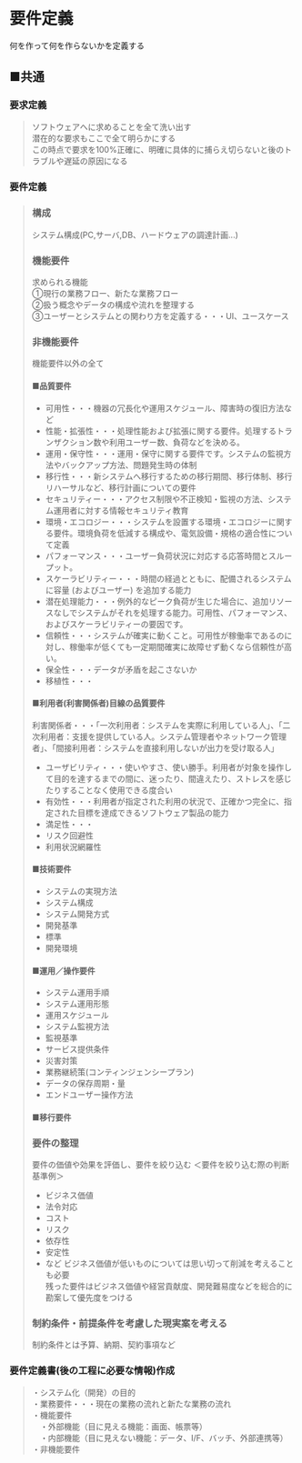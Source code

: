 # 要件定義
何を作って何を作らないかを定義する  
## ■共通
### 要求定義
> ソフトウェアへに求めることを全て洗い出す  
> 潜在的な要求もここで全て明らかにする  
> この時点で要求を100%正確に、明確に具体的に捕らえ切らないと後のトラブルや遅延の原因になる  
### 要件定義
> ### 構成
> システム構成(PC,サーバ,DB、ハードウェアの調達計画...)  
> ### 機能要件
> 求められる機能  
> ①現行の業務フロー、新たな業務フロー  
> ②扱う概念やデータの構成や流れを整理する  
> ③ユーザーとシステムとの関わり方を定義する・・・UI、ユースケース    
> ### 非機能要件
> 機能要件以外の全て  
> #### ■品質要件
> - 可用性・・・機器の冗長化や運用スケジュール、障害時の復旧方法など  
> - 性能・拡張性・・・処理性能および拡張に関する要件。処理するトランザクション数や利用ユーザー数、負荷などを決める。  
> - 運用・保守性・・・運用・保守に関する要件です。システムの監視方法やバックアップ方法、問題発生時の体制  
> - 移行性・・・新システムへ移行するための移行期間、移行体制、移行リハーサルなど、移行計画についての要件  
> - セキュリティー・・・アクセス制限や不正検知・監視の方法、システム運用者に対する情報セキュリティ教育
> - 環境・エコロジー・・・システムを設置する環境・エコロジーに関する要件。環境負荷を低減する構成や、電気設備・規格の適合性について定義
> - パフォーマンス・・・ユーザー負荷状況に対応する応答時間とスループット。
> - スケーラビリティー・・・時間の経過とともに、配備されるシステムに容量 (およびユーザー) を追加する能力    
> - 潜在処理能力・・・例外的なピーク負荷が生じた場合に、追加リソースなしでシステムがそれを処理する能力。可用性、パフォーマンス、およびスケーラビリティーの要因です。  
> - 信頼性・・・システムが確実に動くこと。可用性が稼働率であるのに対し、稼働率が低くても一定期間確実に故障せず動くなら信頼性が高い。  
> - 保全性・・・データが矛盾を起こさないか   
> - 移植性・・・  
> #### ■利用者(利害関係者)目線の品質要件
> 利害関係者・・・「一次利用者：システムを実際に利用している人」、「二次利用者：支援を提供している人。システム管理者やネットワーク管理者」、「間接利用者：システムを直接利用しないが出力を受け取る人」  
> - ユーザビリティ・・・使いやすさ、使い勝手。利用者が対象を操作して目的を達するまでの間に、迷ったり、間違えたり、ストレスを感じたりすることなく使用できる度合い  
> - 有効性・・・利用者が指定された利用の状況で、正確かつ完全に、指定された目標を達成できるソフトウェア製品の能力  
> - 満足性・・・  
> - リスク回避性  
> - 利用状況網羅性
> #### ■技術要件
> - システムの実現方法
> - システム構成
> - システム開発方式
> - 開発基準
> - 標準
> - 開発環境
> #### ■運用／操作要件
> - システム運用手順  
> - システム運用形態  
> - 運用スケジュール  
> - システム監視方法  
> - 監視基準  
> - サービス提供条件  
> - 災害対策  
> - 業務継続策(コンティンジェンシープラン)  
> - データの保存周期・量  
> - エンドユーザー操作方法
> #### ■移行要件
> ### 要件の整理
> 要件の価値や効果を評価し、要件を絞り込む
> ＜要件を絞り込む際の判断基準例＞
> - ビジネス価値
> - 法令対応
> - コスト
> - リスク
> - 依存性
> - 安定性
> - など
> ビジネス価値が低いものについては思い切って削減を考えることも必要  
> 残った要件はビジネス価値や経営貢献度、開発難易度などを総合的に勘案して優先度をつける  
> ### 制約条件・前提条件を考慮した現実案を考える
> 制約条件とは予算、納期、契約事項など
### 要件定義書(後の工程に必要な情報)作成
> ・システム化（開発）の目的   
> ・業務要件・・・現在の業務の流れと新たな業務の流れ   
> ・機能要件   
> 　・外部機能（目に見える機能：画面、帳票等）  
> 　・内部機能（目に見えない機能：データ、I/F、バッチ、外部連携等）  
> ・非機能要件   

<!-- 
# 推敲2
### ■共通
#### ・要求定義
まずクライアントが要求定義(=システム開発に求めることをまとめる)をする。  
これを受けて要件定義を行うが、クライアントは潜在的な要求を抱えている場合が多く、この時点でヒアリングして要求を100%正確に、明確に具体的に捕らえないと後のトラブルや遅延の原因になる。  
#### ・要件定義
要件定義では、要求定義を受けてシステム要件への落とし込みをする。    
予算や納期の関係で全ての要求は叶えられないので、要求を整理して、本当に必要なもののみに絞り込む。  
##### システムの全体的な構成
システム構成(PC,サーバ,DB、ハードウェアの調達...)
##### ・機能要件/非機能要件
###### 機能要件
求められる機能  
###### 非機能要件
機能以外の全て  
・品質要件(機能性、信頼性、使用性、効率性、保守性、移植性)  
・利用者視点の品質要件(有効性、効率性、満足性、リスク回避性、利用状況網羅性)  
・技術要件(システムの実現方法、システム構成、システム開発方式、開発基準、標準、開発環境)  
・運用／操作要件(システム運用手順、システム運用形態、運用スケジュール、システム監視方法、監視基準、サービス提供条件、災害対策、業務継続策(コンティンジェンシープラン)、データの保存周期・量、エンドユーザー操作方法)  
・移行要件  
『機能以外』のユーザービリティ、性能、拡張性、セキュリティなどの品質的に関連するもの全般
##### ・要件を整理する
要件の価値や効果を評価し、要件を絞り込む
＜要件を絞り込む際の判断基準例＞
・ビジネス価値
・法令対応
・コスト
・リスク
・依存性
・安定性など
ビジネス価値が低いについては思い切って削減を提案することも必要  
残った要件はビジネス価値や経営貢献度、開発難易度などを総合的に勘案して優先度をつける  
##### ・制約条件・前提条件を考慮した現実案を考える
制約条件とは予算、納期、契約事項など  
##### ・要件定義書(後の工程に必要な情報)
・システム化（開発）の目的  
・業務要件・・・現在の業務の流れと新たな業務の流れ  
・機能要件  
　・外部機能（目に見える機能：画面、帳票等）  
　・内部機能（目に見えない機能：データ、I/F、バッチ、外部連携等）  
・非機能要件  
　・可用性  
　・性能  
　・セキュリティー  
-->

<!-- 
# 推敲
[要件定義とは？作成手順や前後の流れをわかりやすく解説！](https://service.shiftinc.jp/column/8507/)  
### 共通
要件定義とは、求められる条件（要件）の内容や意味を、他と区別できるように明らかにする（定義）という意味の言葉で、システム開発の「目的」を明確にする作業のことを指します。  
システム開発で実装する範囲や内容（システム要件）を決定するための開発工程のひとつです。  

#### 要求定義
クライアントがいる場合はクライアントがまず要求定義(=システム開発に求めることをまとめる)をする。  
これを受けて要件定義を行うが、クライアントは潜在的な要求を抱えている場合が多く、この時点でヒアリングして要求を100%正確に、明確に具体的に捕らえないと後のトラブルや遅延の原因になる。  
①ヒアリングは利害関係者を洗い出して抜け漏れなく行う。各関係者の特性や影響度、関係者間の関係などについても調べておく。  
②ビジネス目標を確認する。ビジネス目標を軸に、要件の整理・優先順位付けをする。  
③初期要件を抽出する  
④非機能要件を確認する  
⑤要件の価値や効果を評価し、要件を絞り込む  
＜要件を絞り込む際の判断基準例＞
・ビジネス価値
・法令対応
・コスト
・リスク
・依存性
・安定性など
ビジネス価値が低いについては思い切って削減を提案することも必要  
残った要件はビジネス価値や経営貢献度、開発難易度などを総合的に勘案して優先度をつける。  
⑥制約条件・前提条件を考慮した現実案を考える   
制約条件とは予算、納期、契約事項など  
前提条件とは、開発作業を行ううえで、開発側(受注側)がユーザー側などから提供を受けられることを前提にしている内容  
たとえばユーザー側の関係者が成果物のレビューにどの程度の時間を割けるか、受入テストは何名でおこなってくれるかなどの内容  
逆に、ユーザー側が考えている前提条件(開発側はこのように作業を進めてくれるはず、など)もある。  
一般的に前提条件は、自分に都合のよい内容になるので、その前提が満たされるかどうかも要件定義の段階で確認しておく必要がある  
その内容は、制約条件の一部となり要件の内容や範囲を制約する  
⑦要件定義書を作成して利害関係者に承認してもらう  
要件定義書は、ユーザー側の利害関係者にレビューしてもらい承認してもらう必要があるので、利害関係者にとって必要な情報を網羅するとともに、ユーザー側も開発側も理解しやすい形で文書化する。  
文章表現が中心になるが、文章だけでは説明しにくい(わかりにくい)ところは、モデル化技法や図表表現も使う。  

＜よく使われるモデル化技法や図表＞  
・業務フロー図(BPMNなど)  
・データモデル図(ER図)  
・エンティティ機能関連マトリックス(CRUD図)  
■抜け、漏れ、あいまいさの回避  
これらをなくすコツは、テストができるように要件を書くこと  

アジャイル開発のユーザーストーリーでは、注意することの頭文字をとってINVESTを意識して書くというのがあります。最後のTはTestable(テストできる)を表します。  

＜ユーザーストーリーを書くときのINVEST＞  
　I：Independent(独立して優先順位が付けられる)  
　N：Negotiable(何をつくるのかの案が調整可能である)  
　V：Valuable(価値がある)  
　E：Estimable(見積もり可能である)  
　S：Small(チームで扱いやすい手ごろなサイズである)  
　T：Testable(テストできる)  


#### 要件定義
要件定義では、要求定義を受けてシステム要件への落とし込みをする。    
予算や納期の関係で全ての要求は叶えられないので、要求を整理して、本当に必要なもののみに絞り込む。  

#### 要件の整理
大きく「必須要求」「希望要求」に分かれる。

##### 機能要件/非機能要件
###### 機能要件
どのような機能を作るか
###### 非機能要件
どのように動くシステムを作るか、および運用や保守に関する条件や作業内容など  
・品質要件(機能性、信頼性、使用性、効率性、保守性、移植性)  
・利用者視点の品質要件(有効性、効率性、満足性、リスク回避性、利用状況網羅性)  
・技術要件(システムの実現方法、システム構成、システム開発方式、開発基準、標準、開発環境)  
・運用／操作要件(システム運用手順、システム運用形態、運用スケジュール、システム監視方法、監視基準、サービス提供条件、災害対策、業務継続策(コンティンジェンシープラン)、データの保存周期・量、エンドユーザー操作方法)  
・移行要件  
-->
